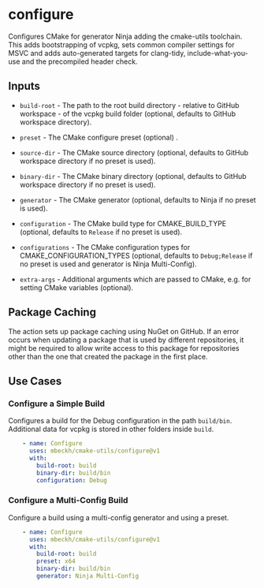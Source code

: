 # configure
Configures CMake for generator Ninja adding the cmake-utils toolchain. This adds bootstrapping of vcpkg, sets common
compiler settings for MSVC and adds auto-generated targets for clang-tidy, include-what-you-use and the precompiled 
header check.

## Inputs
-   `build-root` - The path to the root build directory - relative to GitHub workspace - of the vcpkg build folder
    (optional, defaults to GitHub workspace directory).

-   `preset` - The CMake configure preset (optional) .

-   `source-dir` - The CMake source directory (optional, defaults to GitHub workspace directory if no preset is used).

-   `binary-dir` - The CMake binary directory (optional, defaults to GitHub workspace directory if no preset is used).

-   `generator` - The CMake generator (optional, defaults to Ninja if no preset is used).

-   `configuration` - The CMake build type for CMAKE_BUILD_TYPE (optional, defaults to `Release` if no preset is used).

-   `configurations` - The CMake configuration types for CMAKE_CONFIGURATION_TYPES (optional, defaults to
    `Debug;Release` if no preset is used and generator is Ninja Multi-Config).

-   `extra-args` - Additional arguments which are passed to CMake, e.g. for setting CMake variables (optional).

## Package Caching
The action sets up package caching using NuGet on GitHub. If an error occurs when updating a package that is used by
different repositories, it might be required to allow write access to this package for repositories other than the one
that created the package in the first place.

## Use Cases
### Configure a Simple Build
Configures a build for the Debug configuration in the path `build/bin`. Additional data for vcpkg is stored in other
folders inside `build`.
~~~yml
    - name: Configure
      uses: mbeckh/cmake-utils/configure@v1
      with:
        build-root: build
        binary-dir: build/bin
        configuration: Debug
~~~

### Configure a Multi-Config Build
Configure a build using a multi-config generator and using a preset.
~~~yml
    - name: Configure
      uses: mbeckh/cmake-utils/configure@v1
      with:
        build-root: build
        preset: x64
        binary-dir: build/bin
        generator: Ninja Multi-Config
~~~
